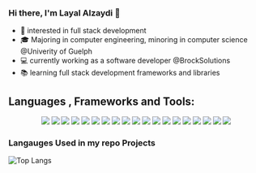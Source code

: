 ### Hi there, I'm Layal Alzaydi 👋
<p>
  <ul>
  <li>👀 interested in full stack development</li>
  <li>🎓 Majoring in computer engineering, minoring in computer science @Univerity of Guelph</li>
  <li>💻 currently working as a software developer @BrockSolutions</li>
  <li>📚 learning full stack development frameworks and libraries</li>
</ul>
</p>

## Languages , Frameworks and Tools:

<p align="center">
  <img src="http://img.shields.io/badge/-Java-5B4638?style=flat-square&logo=java&logoColor=ffffff">
  <img src="http://img.shields.io/badge/-C-87818B?style=flat-square&logo=C&logoColor=ffffff">
  <img src="http://img.shields.io/badge/-Python-0D74E1?style=flat-square&logo=Python&logoColor=ffffff">
  <img src="http://img.shields.io/badge/-C++-2CA8D3?style=flat-square&logo=C++&logoColor=ffffff">
  <img src="https://img.shields.io/badge/-Nodejs-339933?style=flat-square&logo=Node.js&logoColor=ffffff">
  <img src="https://img.shields.io/badge/-JavaScript-%23F7DF1C?style=flat-square&logo=javascript&logoColor=000000&labelColor=%23F7DF1C&color=%23FFCE5A">
  <img src="https://img.shields.io/badge/-Sql%20Server-CC2927?style=flat-square&logo=microsoft-sql-server&logoColor=ffffff">
  <img src="https://img.shields.io/badge/-Git-%23F05032?style=flat-square&logo=git&logoColor=%23ffffff">
  <img src="https://img.shields.io/badge/-HTML-%23E44D27?style=flat-square&logo=html&logoColor=ffffff">
  <img src="https://img.shields.io/badge/-npm-CB3837?style=flat-square&logo=npm&logoColor=ffffff">
  <img src="https://img.shields.io/badge/-MATLAB-F68E01?style=flat-square&logo=MATLAB&logoColor=ffffff">
  <img src="https://img.shields.io/badge/-R-B132DE?style=flat-square&logo=R&logoColor=ffffff">
  <img src="https://img.shields.io/badge/-MySQL-1861A9?style=flat-square&logo=MySQL&logoColor=ffffff">
  <img src="http://img.shields.io/badge/-Junit-1FB41B?style=flat-square&logo=Junit&logoColor=ffffff">
  <img src="http://img.shields.io/badge/-JavaFx-F08E08?style=flat-square&logo=JavaFx&logoColor=ffffff">
  <img src="http://img.shields.io/badge/-CMake-125C8C?style=flat-square&logo=CMake&logoColor=ffffff">
  <img src="http://img.shields.io/badge/-GCC-F0BE4B?style=flat-square&logo=GCC&logoColor=ffffff">
  <img src="http://img.shields.io/badge/-Docker-3FBFF7?style=flat-square&logo=Docker&logoColor=ffffff">
  <img src="http://img.shields.io/badge/-VHDL-87818B?style=flat-square&logo=VHDL&logoColor=ffffff">
    
</p>

### Langauges Used in my repo Projects

![Top Langs](https://github-readme-stats.vercel.app/api/top-langs/?username=layalalzaydi&exclude_repo=KNN-Image-Classification&show_icons=true&hide_border=true&layout=compact&langs_count=8)



